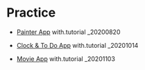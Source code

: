 # Practice

-   [Painter App](https://incho-b.github.io/Practice/js__painter-app) with.tutorial \_20200820

-   [Clock & To Do App](https://incho-b.github.io/Practice/js__clockToDo-app/) with.tutorial \_20201014

-   [Movie App](https://incho-b.github.io/react__movie-app/) with.tutorial \_20201103
